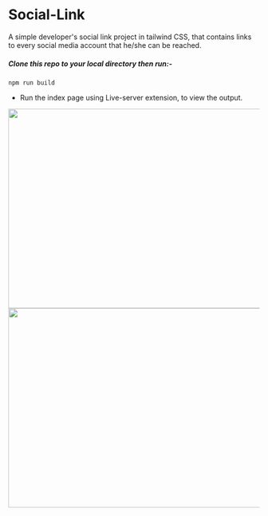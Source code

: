 # Social-Link
A simple developer's social link project in tailwind CSS, that contains links to every social media account that he/she can be reached.

##### Clone this repo to your local directory then run:-
```
npm run build

```
- Run the index page using Live-server extension, to view the output.

<img src="https://github.com/Marx-wrld/Social-Link/assets/105711066/27c3f5cf-0499-407c-84c4-c22d3d97758a.jpg" width="800" height="400" align="left"/>

<img src="https://github.com/Marx-wrld/Social-Link/assets/105711066/ed1bf519-a51e-4641-addf-eba5da5e7fbb.jpg" width="800" height="400" align="left"/>



